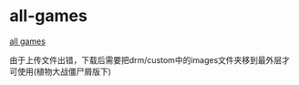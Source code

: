 # all-games

[all games](https://github.com/leereilly/games)



由于上传文件出错，下载后需要把drm/custom中的images文件夹移到最外层才可使用(植物大战僵尸屑版下)
